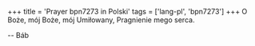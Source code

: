 +++
title = 'Prayer bpn7273 in Polski'
tags = ['lang-pl', 'bpn7273']
+++
O Boże, mój Boże, mój Umiłowany, Pragnienie mego serca.

-- Báb
